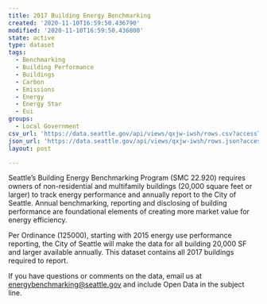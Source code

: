 ```yaml
---
title: 2017 Building Energy Benchmarking
created: '2020-11-10T16:59:50.436790'
modified: '2020-11-10T16:59:50.436800'
state: active
type: dataset
tags:
  - Benchmarking
  - Building Performance
  - Buildings
  - Carbon
  - Emissions
  - Energy
  - Energy Star
  - Eui
groups:
  - Local Government
csv_url: 'https://data.seattle.gov/api/views/qxjw-iwsh/rows.csv?accessType=DOWNLOAD'
json_url: 'https://data.seattle.gov/api/views/qxjw-iwsh/rows.json?accessType=DOWNLOAD'
layout: post

---
```

Seattle’s Building Energy Benchmarking Program (SMC 22.920) requires owners of non-residential and multifamily buildings (20,000 square feet or larger) to track energy performance and annually report to the City of Seattle. Annual benchmarking, reporting and disclosing of building performance are foundational elements of creating more market value for energy efficiency.

Per Ordinance (125000), starting with 2015 energy use performance reporting, the City of Seattle will make the data for all building 20,000 SF and larger available annually. This dataset contains all 2017 buildings required to report. 

If you have questions or comments on the data, email us at energybenchmarking@seattle.gov and include Open Data in the subject line.
